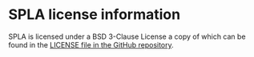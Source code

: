 # SPLA license information

SPLA is licensed under a 
BSD 3-Clause License
a copy of which can be found in the
[LICENSE file in the GitHub repository](https://github.com/eth-cscs/spla/blob/master/LICENSE).
